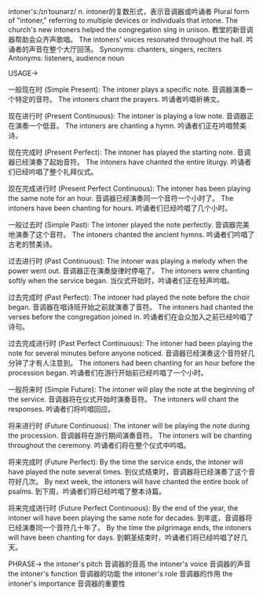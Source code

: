 intoner's:/ɪnˈtoʊnərz/
n.
intoner的复数形式，表示音调器或吟诵者
Plural form of "intoner," referring to multiple devices or individuals that intone.
The church's new intoners helped the congregation sing in unison.  教堂的新音调器帮助会众齐声歌唱。
The intoners' voices resonated throughout the hall.  吟诵者的声音在整个大厅回荡。
Synonyms:  chanters, singers, reciters
Antonyms: listeners, audience
noun


USAGE->

一般现在时 (Simple Present):
The intoner plays a specific note. 音调器演奏一个特定的音符。
The intoners chant the prayers. 吟诵者吟唱祈祷文。

现在进行时 (Present Continuous):
The intoner is playing a low note. 音调器正在演奏一个低音。
The intoners are chanting a hymn. 吟诵者们正在吟唱赞美诗。

现在完成时 (Present Perfect):
The intoner has played the starting note. 音调器已经演奏了起始音符。
The intoners have chanted the entire liturgy. 吟诵者们已经吟唱了整个礼拜仪式。


现在完成进行时 (Present Perfect Continuous):
The intoner has been playing the same note for an hour. 音调器已经演奏同一个音符一个小时了。
The intoners have been chanting for hours. 吟诵者们已经吟唱了几个小时。

一般过去时 (Simple Past):
The intoner played the note perfectly. 音调器完美地演奏了这个音符。
The intoners chanted the ancient hymns. 吟诵者们吟唱了古老的赞美诗。

过去进行时 (Past Continuous):
The intoner was playing a melody when the power went out.  音调器正在演奏旋律时停电了。
The intoners were chanting softly when the service began. 当仪式开始时，吟诵者们正在轻声吟唱。

过去完成时 (Past Perfect):
The intoner had played the note before the choir began. 音调器在唱诗班开始之前就演奏了音符。
The intoners had chanted the verses before the congregation joined in. 吟诵者们在会众加入之前已经吟唱了诗句。


过去完成进行时 (Past Perfect Continuous):
The intoner had been playing the note for several minutes before anyone noticed. 音调器已经演奏这个音符好几分钟了才有人注意到。
The intoners had been chanting for an hour before the procession began. 吟诵者们在游行开始前已经吟唱了一个小时。

一般将来时 (Simple Future):
The intoner will play the note at the beginning of the service. 音调器将在仪式开始时演奏音符。
The intoners will chant the responses. 吟诵者们将吟唱回应。

将来进行时 (Future Continuous):
The intoner will be playing the note during the procession. 音调器将在游行期间演奏音符。
The intoners will be chanting throughout the ceremony. 吟诵者们将在整个仪式中吟唱。

将来完成时 (Future Perfect):
By the time the service ends, the intoner will have played the note several times. 到仪式结束时，音调器将已经演奏了这个音符好几次。
By next week, the intoners will have chanted the entire book of psalms. 到下周，吟诵者们将已经吟唱了整本诗篇。

将来完成进行时 (Future Perfect Continuous):
By the end of the year, the intoner will have been playing the same note for decades. 到年底，音调器将已经演奏同一个音符几十年了。
By the time the pilgrimage ends, the intoners will have been chanting for days. 到朝圣结束时，吟诵者们将已经吟唱了好几天。

PHRASE->
the intoner's pitch 音调器的音高
the intoner's voice  音调器的声音
the intoner's function 音调器的功能
the intoner's role  音调器的作用
the intoner's importance 音调器的重要性
